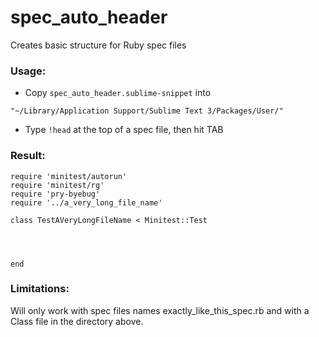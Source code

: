 # spec_auto_header
Creates basic structure for Ruby spec files

### Usage:

- Copy `spec_auto_header.sublime-snippet` into 

`"~/Library/Application Support/Sublime Text 3/Packages/User/"`
- Type `!head` at the top of a spec file, then hit TAB

### Result:
```
require 'minitest/autorun'
require 'minitest/rg'
require 'pry-byebug'
require '../a_very_long_file_name'

class TestAVeryLongFileName < Minitest::Test
	



end
```
### Limitations:

Will only work with spec files names exactly_like_this_spec.rb and with a Class file in the directory above.

